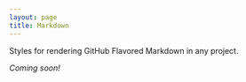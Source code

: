 ```yaml
---
layout: page
title: Markdown
---
```


Styles for rendering GitHub Flavored Markdown in any project.

*Coming soon!*
